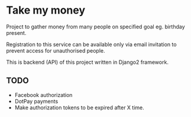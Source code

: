 # Take my money

Project to gather money from many people on specified goal eg. birthday present. 

Registration to this service can be available only via email invitation to prevent access for unauthorised people. 

This is backend (API) of this project written in Django2 framework.

## TODO
* Facebook authorization
* DotPay payments
* Make authorization tokens to be expired after X time.